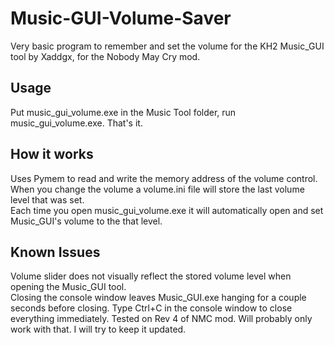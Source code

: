 # Music-GUI-Volume-Saver
Very basic program to remember and set the volume for the KH2 Music_GUI tool by Xaddgx, for the Nobody May Cry mod.

## Usage
Put music_gui_volume.exe in the Music Tool folder, run music_gui_volume.exe. That's it.<br>

## How it works
Uses Pymem to read and write the memory address of the volume control.<br>
When you change the volume a volume.ini file will store the last volume level that was set.<br>
Each time you open music_gui_volume.exe it will automatically open and set Music_GUI's volume to the that level.<br>

## Known Issues
Volume slider does not visually reflect the stored volume level when opening the Music_GUI tool.<br>
Closing the console window leaves Music_GUI.exe hanging for a couple seconds before closing. Type Ctrl+C in the console window to close everything immediately.
Tested on Rev 4 of NMC mod. Will probably only work with that. I will try to keep it updated.
